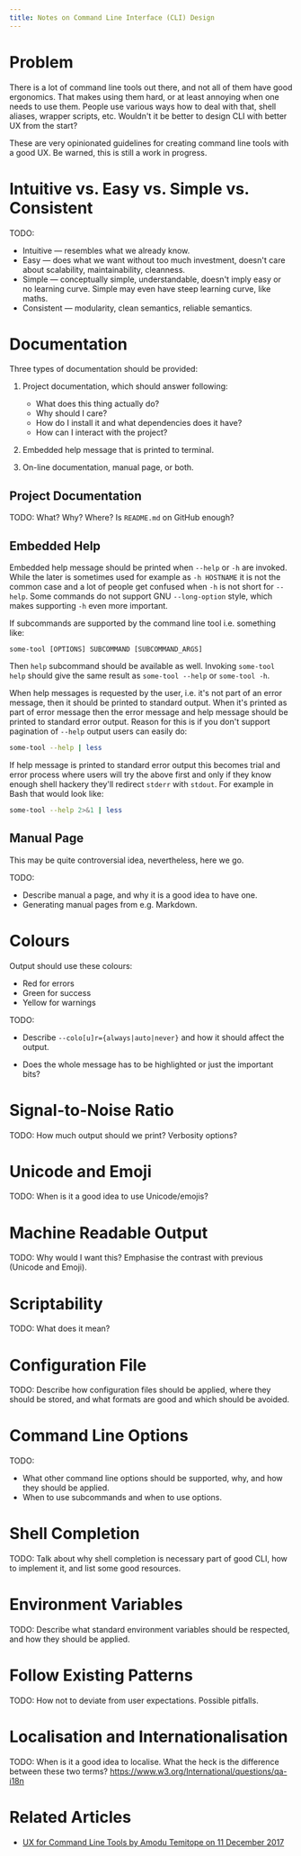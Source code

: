 ```yaml
---
title: Notes on Command Line Interface (CLI) Design
---
```


# Problem

There is a lot of command line tools out there, and not all of them have good
ergonomics.  That makes using them hard, or at least annoying when one needs to
use them.  People use various ways how to deal with that, shell aliases,
wrapper scripts, etc.  Wouldn't it be better to design CLI with better UX from
the start?

These are very opinionated guidelines for creating command line tools with a
good UX.  Be warned, this is still a work in progress.


# Intuitive vs. Easy vs. Simple vs. Consistent

TODO:
*   Intuitive — resembles what we already know.
*   Easy — does what we want without too much investment, doesn't care about
    scalability, maintainability, cleanness.
*   Simple — conceptually simple, understandable, doesn't imply easy or no
    learning curve.  Simple may even have steep learning curve, like maths.
*   Consistent — modularity, clean semantics, reliable semantics.


# Documentation

Three types of documentation should be provided:

1.  Project documentation, which should answer following:

    * What does this thing actually do?
    * Why should I care?
    * How do I install it and what dependencies does it have?
    * How can I interact with the project?

2.  Embedded help message that is printed to terminal.

3.  On-line documentation, manual page, or both.


## Project Documentation

TODO: What? Why? Where?  Is `README.md` on GitHub enough?


## Embedded Help

Embedded help message should be printed when `--help` or `-h` are invoked.
While the later is sometimes used for example as `-h HOSTNAME` it is not the
common case and a lot of people get confused when `-h` is not short for
`--help`.  Some commands do not support GNU `--long-option` style, which makes
supporting `-h` even more important.

If subcommands are supported by the command line tool i.e. something like:

```
some-tool [OPTIONS] SUBCOMMAND [SUBCOMMAND_ARGS]
```

Then `help` subcommand should be available as well.  Invoking `some-tool help`
should give the same result as `some-tool --help` or `some-tool -h`.

When help messages is requested by the user, i.e. it's not part of an error
message, then it should be printed to standard output.  When it's printed as
part of error message then the error message and help message should be printed
to standard error output.  Reason for this is if you don't support pagination
of `--help` output users can easily do:

```bash
some-tool --help | less
```

If help message is printed to standard error output this becomes trial and
error process where users will try the above first and only if they know enough
shell hackery they'll redirect `stderr` with `stdout`.  For example in Bash
that would look like:

```bash
some-tool --help 2>&1 | less
```


## Manual Page

This may be quite controversial idea, nevertheless, here we go.

TODO:

*   Describe manual a page, and why it is a good idea to have one.
*   Generating manual pages from e.g. Markdown.


# Colours

Output should use these colours:

*   Red for errors
*   Green for success
*   Yellow for warnings

TODO:

*   Describe `--colo[u]r={always|auto|never}` and how it should affect the
    output.

*   Does the whole message has to be highlighted or just the important bits?


# Signal-to-Noise Ratio

TODO: How much output should we print? Verbosity options?


# Unicode and Emoji

TODO: When is it a good idea to use Unicode/emojis?


# Machine Readable Output

TODO: Why would I want this? Emphasise the contrast with previous (Unicode and
Emoji).


# Scriptability

TODO: What does it mean?


# Configuration File

TODO: Describe how configuration files should be applied, where they should be
stored, and what formats are good and which should be avoided.


# Command Line Options

TODO:

* What other command line options should be supported, why, and how they should
  be applied.
* When to use subcommands and when to use options.


# Shell Completion

TODO: Talk about why shell completion is necessary part of good CLI, how to
implement it, and list some good resources.


# Environment Variables

TODO: Describe what standard environment variables should be respected, and how
they should be applied.


# Follow Existing Patterns

TODO: How not to deviate from user expectations.  Possible pitfalls.


# Localisation and Internationalisation

TODO: When is it a good idea to localise.  What the heck is the difference
between these two terms?  <https://www.w3.org/International/questions/qa-i18n>


# Related Articles

* [UX for Command Line Tools by Amodu Temitope on 11 December 2017
  ](https://blog.prototypr.io/ux-for-command-line-tools-4630eb0b3c9b)


<!--
  vim: ft=markdown spell
-->

